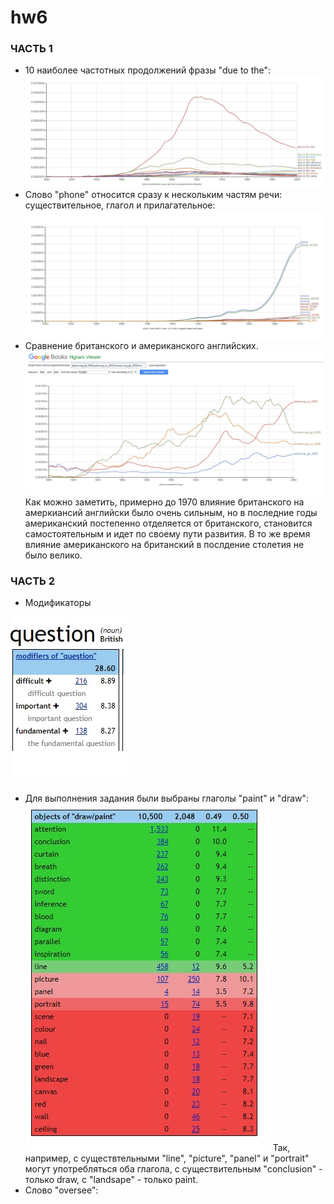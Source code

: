 # hw6
### ЧАСТЬ 1
* 10 наиболее частотных продолжений фразы "due to the":
![imgp0043](https://github.com/zulyamuz/hw6/blob/master/%D0%91%D0%B5%D0%B7%D1%8B%D0%BC%D1%8F%D0%BD%D0%BD%D1%8B%D0%B9.jpg)
* Слово "phone" относится сразу к нескольким частям речи: существительное, глагол и прилагательное:
![imgp0043](https://github.com/zulyamuz/hw6/blob/master/%D0%91%D0%B5%D0%B7%D1%8B%D0%BC%D1%8F%D0%BD%D0%BD%D1%8B%D0%B91.jpg)
* Сравнение британского и американского английских.
![imgp0043](https://github.com/zulyamuz/hw6/blob/master/%D0%91%D0%B5%D0%B7%D1%8B%D0%BC%D1%8F%D0%BD%D0%BD%D1%8B%D0%B92.jpg)
Как можно заметить, примерно до 1970  влияние британского на амеркиансий английски было очень сильным, но в последние годы американский постепенно отделяется от британского, становится самостоятельным и идет по своему пути развития. В то же время влияние американского на британский в послдение столетия не было велико. 
### ЧАСТЬ 2
* Модификаторы


![imgp0043](https://github.com/zulyamuz/hw6/blob/master/%D0%BA%D0%B2%D0%B5%D1%88%D0%BD.jpg)
* Для выполнения задания были выбраны глаголы "paint" и "draw":
![imgp0043](https://github.com/zulyamuz/hw6/blob/master/%D0%BA%D0%B2%D0%B5%D1%88%D0%BD%D1%82%D1%83.jpg) 
Так, например, с существтельными "line", "picture", "panel" и "portrait" могут употребляться оба глагола, с существительным "conclusion" - только draw, с "landsape" -  только paint.  
* Слово "oversee":
